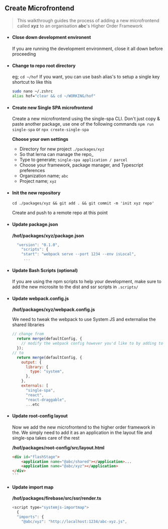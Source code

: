 ## Create Microfrontend

> This walkthrough guides the process of adding a new microfrontend called **xyz** to an organisation **abc**'s Higher Order Framework

-   #### Close down development environent

    If you are running the development environment, close it all down before proceeding

-   #### Change to repo root directory

    eg; `cd ~/hof` If you want, you can use bash alias's to setup a single key shortcut to like this

    ```bash
    sudo nano ~/.zshrc
    alias hof="clear && cd ~/WORKING/hof"
    ```

-   #### Create new Single SPA microfrontend

    Create a new microfrontend using the single-spa CLI. Don't just copy & paste another package, use one of the following commands `npm run single-spa` or `npx create-single-spa`

    **Choose your own settings**

    -   Directory for new project `./packages/xyz`
    -   So that lerna can manage the repo\_
    -   Type to generate; `single-spa application / parcel`
    -   Choose your framework, package manager, and Typescript preferences
    -   Organization name; `abc`
    -   Project name; `xyz`

-   #### Init the new repository

    `cd ./packages/xyz && git add . && git commit -m 'init xyz repo'`

    Create and push to a remote repo at this point

-   #### Update package.json

    **/hof/packages/xyz/package.json**

    ```javascript
      "version": "0.1.0",
    	"scripts": {
        "start": "webpack serve --port 1234 --env isLocal",
         ...
    ```

-   #### Update Bash Scripts (optional)
    If you are using the npm scripts to help your development, make sure to add the new microsite to the dist and ssr scripts in `.scripts/`
-   #### Update webpack.config.js

    **/hof/packages/xyz/webpack.config.js**

    We need to tweak the webpack to use System JS and externalise the shared libraries

    ```javascript
    // change from
      return merge(defaultConfig, {
        // modify the webpack config however you'd like to by adding to this object
      });
    // to
      return merge(defaultConfig, {
        output: {
          library: {
            type: "system",
          },
        },
        externals: [
          "single-spa",
          "react",
          "react-draggable",
          ...etc
    ```

-   #### Update root-config layout

    Now we add the new microfrontend to the higher order framework in the. We simply need to add it as an application in the layout file and single-spa takes care of the rest

    **/hof/packages/root-config/src/layout.html**

    ````html
    <div id="flashStage">
        <application name="@abc/shared"></application>...
        <application name="@abc/xyz"></application>
    </div>
    ```
    ````

-   #### Update import map

    **/hof/packages/firebase/src/ssr/render.ts**

    ```javascript
    <script type="systemjs-importmap">
      {
      "imports": {
        "@abc/xyz": "http://localhost:1234/abc-xyz.js",
    ```
